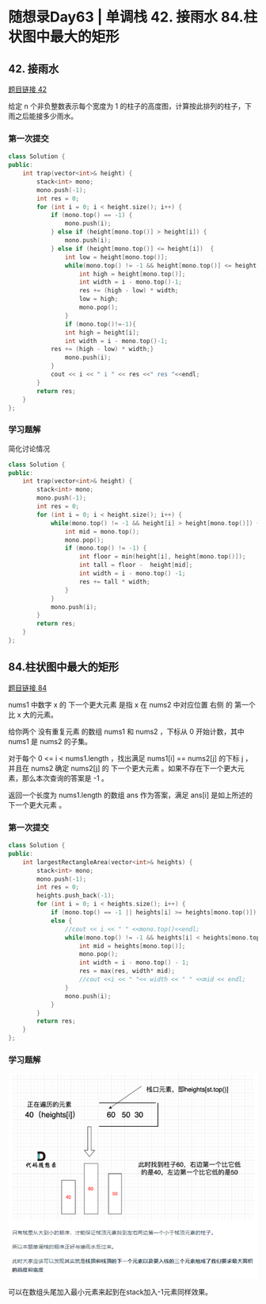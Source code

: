 # 随想录Day63 |  单调栈 42. 接雨水  84.柱状图中最大的矩形


##  42. 接雨水
[题目链接 42](https://leetcode.cn/problems/trapping-rain-water/description/)

给定 n 个非负整数表示每个宽度为 1 的柱子的高度图，计算按此排列的柱子，下雨之后能接多少雨水。

 
### 第一次提交
```cpp
class Solution {
public:
    int trap(vector<int>& height) {
        stack<int> mono;
        mono.push(-1);
        int res = 0;
        for (int i = 0; i < height.size(); i++) {
            if (mono.top() == -1) {
                mono.push(i);
            } else if (height[mono.top()] > height[i]) {
                mono.push(i);
            } else if (height[mono.top()] <= height[i])  {
                int low = height[mono.top()];
                while(mono.top() != -1 && height[mono.top()] <= height[i]) {
                    int high = height[mono.top()];
                    int width = i - mono.top()-1;
                    res += (high - low) * width;
                    low = high;
                    mono.pop();
                } 
                if (mono.top()!=-1){
                int high = height[i];
                int width = i - mono.top()-1;
            res += (high - low) * width;}
                mono.push(i);
            }
            cout << i << " i " << res <<" res "<<endl;
        }
        return res;
    }
};
```
### 学习题解
简化讨论情况
```cpp
class Solution {
public:
    int trap(vector<int>& height) {
        stack<int> mono;
        mono.push(-1);
        int res = 0;
        for (int i = 0; i < height.size(); i++) {
            while(mono.top() != -1 && height[i] > height[mono.top()]) {
                int mid = mono.top();
                mono.pop();
                if (mono.top() != -1) {
                    int floor = min(height[i], height[mono.top()]);
                    int tall = floor -  height[mid];
                    int width = i - mono.top() -1;
                    res += tall * width;
                }
            }
            mono.push(i);
        }
        return res;
    }
};
```

## 84.柱状图中最大的矩形

[题目链接 84](https://leetcode.cn/problems/largest-rectangle-in-histogram/)

nums1 中数字 x 的 下一个更大元素 是指 x 在 nums2 中对应位置 右侧 的 第一个 比 x 大的元素。

给你两个 没有重复元素 的数组 nums1 和 nums2 ，下标从 0 开始计数，其中nums1 是 nums2 的子集。

对于每个 0 <= i < nums1.length ，找出满足 nums1[i] == nums2[j] 的下标 j ，并且在 nums2 确定 nums2[j] 的 下一个更大元素 。如果不存在下一个更大元素，那么本次查询的答案是 -1 。

返回一个长度为 nums1.length 的数组 ans 作为答案，满足 ans[i] 是如上所述的 下一个更大元素 。

### 第一次提交
```cpp
class Solution {
public:
    int largestRectangleArea(vector<int>& heights) {
        stack<int> mono;
        mono.push(-1);
        int res = 0;
        heights.push_back(-1);
        for (int i = 0; i < heights.size(); i++) {
            if (mono.top() == -1 || heights[i] >= heights[mono.top()]) mono.push(i);
            else {
                //cout << i << " " <<mono.top()<<endl;
                while(mono.top() != -1 && heights[i] < heights[mono.top()]) {
                    int mid = heights[mono.top()];
                    mono.pop();
                    int width = i - mono.top() - 1;
                    res = max(res, width* mid);
                    //cout <<i << " "<< width << " " <<mid << endl;
                }
                mono.push(i);
            }
        }
        return res;
    }
};
```
### 学习题解
![alt text](image.png)

可以在数组头尾加入最小元素来起到在stack加入-1元素同样效果。